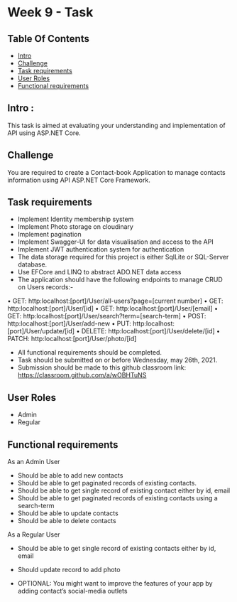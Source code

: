# Week 9 - Task

## Table Of Contents
* [Intro](#intro)
* [Challenge](#challenge)
* [Task requirements](#task-requirements)
* [User Roles](#user-roles)
* [Functional requirements](#functional-requirements)

## Intro :
This task is aimed at evaluating your understanding and implementation of API using ASP.NET Core.

## Challenge
You are required to create a Contact-book Application to manage contacts information using  API ASP.NET Core Framework.

## Task requirements
-  Implement Identity membership system
-  Implement Photo storage on cloudinary
-  Implement pagination
-  Implement Swagger-UI for data visualisation and access to the API
-  Implement JWT authentication system for authentication
-  The data storage required for this project is either SqlLite or SQL-Server database.
-  Use EFCore and LINQ to abstract ADO.NET data access
-  The application should have the following endpoints to manage CRUD on Users records:-

•	GET: http:localhost:[port]/User/all-users?page=[current number]
•	GET: http:localhost:[port]/User/[id]
•	GET: http:localhost:[port]/User/[email]
•	GET: http:localhost:[port]/User/search?term=[search-term]
•	POST: http:localhost:[port]/User/add-new
•	PUT: http:localhost:[port]/User/update/[id]
•	DELETE: http:localhost:[port]/User/delete/[id]
•	PATCH: http:localhost:[port]/User/photo/[id]
-  All functional requirements should be completed.
-  Task should be submitted on or before Wednesday, may 26th, 2021.
-  Submission should be made to this github classroom link: https://classroom.github.com/a/wOBHTuNS


## User Roles
-   Admin
-  Regular

## Functional requirements

As an Admin User
-   Should be able to add new contacts
-   Should be able to get paginated records of existing contacts.
-   Should be able to get single record of existing contact either by id, email
-   Should be able to get paginated records of existing contacts using a search-term
-   Should be able to update contacts
-   Should be able to delete contacts

As a Regular User
-   Should be able to get single record of existing contacts either by id, email
-   Should update record to add photo 


-  OPTIONAL: You might want to improve the features of your app by adding contact’s social-media outlets
